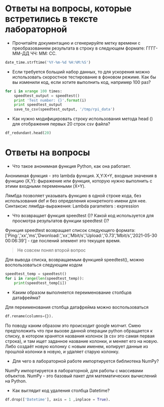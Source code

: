 # Ответы на вопросы, которые встретились в тексте лабораторной
- Прочитайте документацию и сгенерируйте метку времени с преобразованием результата в строку в следующем формате: ГГГГ-ММ-ДД ЧЧ: ММ: СС.
```python
date_time.strftime('%Y-%m-%d %H:%M:%S')
```
- Если требуется больший набор данных, то для ускорения можно использовать скоростное тестирование в фоновом режиме. Как бы вы изменили код, если хотите выполнить код, например 100 раз?
```python
for i in xrange 100 times:
    speedtest_output = speedtest()
    print 'Test number: {}'.format(i)
    print speedtest_output
    save_to_csv(speedtest_output, '/tmp/rpi_data')
```
- Как нужно модифицировать строку использования метода head () для отображения первых 20 строк csv файла?
```python
df_redundant.head(20)
```
# Ответы на вопросы
- Что такое анонимная функция Python, как она работает.

Анонимная функция - это lambda функция. X,Y:X+Y, входные значения в функцию (X,Y): фыражение или функция, которую нужно выполнить с этими входными переменными (X+Y).

Лямбда позволяет указывать функцию в одной строке кода, без использования def и без определения конкретного имени для нее. 
Синтаксис лямбда-выражения: Lambda parameters : expression

- Что возвращает функция speedtest ()? Какой код используется для просмотра результатов функции speedtest ()?

Функция speedtest возвращает список следующего формата:
['Ping:','xx','ms','Dwonload:','xx','Mbit/s','Upload:','0.73','Mbit/s','2021-05-30 00:06:39'] - где послений элемент это текущее время.
> Не совсем понял второй вопрос

Для вывода списка, возвращаемым функцией speedtest(), можно воспользоваться следующим кодом 
```python
speedtest_temp = speedtest()
for i in range(len(speedtest_temp)):
    print(speedtest_temp[i])
```
- Каким образом выполняется переименование столбцов датафрейма?

Для переименования столбца датафрейма можно воспользоваться
```python 
df.rename(columns={}).
``` 
По поводу каким образом это происходит google молчит. Смею предположить что при вызове данной операции python обращается к списку, в котором хранятся названия колонок (в csv это самая первая строка), и там ищет заданное название колонки, и меняет его на новую. Либо создаёт новую колонку с новым именем, копирует данные из прошлой колонки в новую, и удаляет старую колонку.

- Для чего в лабораторной работе импортируется библиотека NumPy?

NumPy импортируется в лабораторной, для работы с массивами объектов.
NumPy - это базовый пакет для математических вычислений на Python. 

- Как выглядит код удаления столбца Datetime?
```python 
df.drop(['Datetime'], axis = 1 ,inplace = True).
``` 

